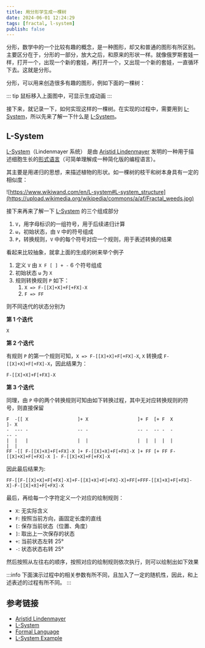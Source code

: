 ```yaml
---
title: 用分形学生成一棵树
date: 2024-06-01 12:24:29
tags: [fractal, l-system]
publish: false
---
```


分形，数学中的一个比较有趣的概念，是一种图形，却又和普通的图形有所区别。主要区分在于，分形的一部分，放大之后，和原来的形状一样。就像俄罗斯套娃一样，打开一个，出现一个新的套娃，再打开一个，又出现一个新的套娃，一直循环下去。这就是分形。

分形，可以用来创造很多有趣的图形，例如下面的一棵树：

<v-embed :data="{ title: 'Fractal Tree', url: 'https://0x-jerry.github.io/visual-experiment/#/fractal-tree'}" />

::: tip
鼠标移入上面图中，可显示生成动画
:::

接下来，就记录一下，如何实现这样的一棵树。在实现的过程中，需要用到 [L-System]，所以先来了解一下什么是 [L-System]。

## L-System

[L-System]（Lindenmayer 系统） 是由 [Aristid Lindenmayer] 发明的一种用于描述细胞生长的[形式语言][Formal Language]（可简单理解成一种简化版的编程语言）。

其主要是用递归的思想，来描述植物的形状。如一棵树的枝干和树本身具有一定的相似度：

![https://www.wikiwand.com/en/L-system#L-system_structure](https://upload.wikimedia.org/wikipedia/commons/a/af/Fractal_weeds.jpg)

接下来再来了解一下 [L-System] 的三个组成部分

1. `V`，用字母标识的一组符号，用于后续递归计算
2. `ω`，初始状态，由 `V` 中的符号组成
3. `P`，转换规则，`V` 中的每个符号对应一个规则，用于表述转换的结果

看起来比较抽象，就拿上面的生成的树来举个例子

1. 定义 `V` 由 `X F [ ] + -` 6 个符号组成
2. 初始状态 `ω` 为 `X`
3. 规则转换规则 `P` 如下：
   1. `X => F-[[X]+X]+F[+FX]-X`
   2. `F => FF`

则不同迭代的状态分别为

**第 1 个迭代**

```
X
```

**第 2 个迭代**

有规则 `P` 的第一个规则可知，`X => F-[[X]+X]+F[+FX]-X`, `X` 转换成 `F-[[X]+X]+F[+FX]-X`，因此结果为：

```
F-[[X]+X]+F[+FX]-X
```

**第 3 个迭代**

同理，由 `P` 中的两个转换规则可知由如下转换过程，其中无对应转换规则的符号，则直接保留

```
F  -[[ X                  ]+ X                  ]+ F  [+ F  X                  ]- X
-  --- -                  -- -                  -- -  -- -  -                  -- -
|  |   |                  |  |                  |  |  |  |  |                  |  |
FF -[[ F-[[X]+X]+F[+FX]-X ]+ F-[[X]+X]+F[+FX]-X ]+ FF [+ FF F-[[X]+X]+F[+FX]-X ]- F-[[X]+X]+F[+FX]-X
```

因此最后结果为:

```
FF-[[F-[[X]+X]+F[+FX]-X]+F-[[X]+X]+F[+FX]-X]+FF[+FFF-[[X]+X]+F[+FX]-X]-F-[[X]+X]+F[+FX]-X
```

最后，再给每一个字符定义一个对应的绘制规则：

- `X`: 无实际含义
- `F`: 按照当前方向，画固定长度的直线
- `[`: 保存当前状态（位置、角度）
- `]`: 取出上一次保存的状态
- `+`: 当前状态左转 25°
- `-`: 状态状态右转 25°

然后按照从左往右的顺序，按照对应的绘制规则依次执行，则可以绘制出如下效果

:::info
下面演示过程中的相关参数有所不同，且加入了一定的随机性，因此，和上述表述的过程有所不同。
:::

<v-embed :data="{ title: 'Fractal Tree', url: 'https://0x-jerry.github.io/visual-experiment/#/fractal-tree?iteration=3&length=38'}" />

## 参考链接

- [Aristid Lindenmayer]
- [L-System]
- [Formal Language]
- [L-System Example]

[Aristid Lindenmayer]: https://www.wikiwand.com/en/Aristid_Lindenmayer
[L-System]: https://www.wikiwand.com/en/L-system#/Example_7:_Fractal_plant
[Formal Language]: https://www.wikiwand.com/en/Formal_language
[L-System Example]: https://paulbourke.net/fractals/lsys/
